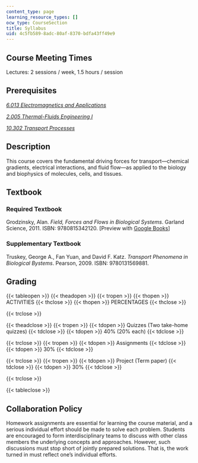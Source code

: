 ```yaml
---
content_type: page
learning_resource_types: []
ocw_type: CourseSection
title: Syllabus
uid: 4c5fb589-8adc-80af-8370-bdfa43ff49e9
---
```


Course Meeting Times
--------------------

Lectures: 2 sessions / week, 1.5 hours / session

Prerequisites
-------------

[_6.013 Electromagnetics and Applications_](/courses/6-013-electromagnetics-and-applications-spring-2009)

[_2.005 Thermal-Fluids Engineering I_](http://student.mit.edu/catalog/m2a.html#2.005)

[_10.302 Transport Processes_](/courses/10-302-transport-processes-fall-2004)

Description
-----------

This course covers the fundamental driving forces for transport—chemical gradients, electrical interactions, and fluid flow—as applied to the biology and biophysics of molecules, cells, and tissues.

Textbook
--------

### Required Textbook

Grodzinsky, Alan. _Field, Forces and Flows in Biological Systems_. Garland Science, 2011. ISBN: 9780815342120. \[Preview with [Google Books](http://books.google.com/books?id=lCoWBAAAQBAJ&pg=PAfrontcover)\]

### Supplementary Textbook

Truskey, George A., Fan Yuan, and David F. Katz. _Transport Phenomena in Biological Bystems_. Pearson, 2009. ISBN: 9780131569881.

Grading
-------

{{< tableopen >}}
{{< theadopen >}}
{{< tropen >}}
{{< thopen >}}
ACTIVITIES
{{< thclose >}}
{{< thopen >}}
PERCENTAGES
{{< thclose >}}

{{< trclose >}}

{{< theadclose >}}
{{< tropen >}}
{{< tdopen >}}
Quizzes (Two take-home quizzes)
{{< tdclose >}}
{{< tdopen >}}
40% (20% each)
{{< tdclose >}}

{{< trclose >}}
{{< tropen >}}
{{< tdopen >}}
Assignments
{{< tdclose >}}
{{< tdopen >}}
30%
{{< tdclose >}}

{{< trclose >}}
{{< tropen >}}
{{< tdopen >}}
Project (Term paper)
{{< tdclose >}}
{{< tdopen >}}
30%
{{< tdclose >}}

{{< trclose >}}

{{< tableclose >}}

Collaboration Policy
--------------------

Homework assignments are essential for learning the course material, and a serious individual effort should be made to solve each problem. Students are encouraged to form interdisciplinary teams to discuss with other class members the underlying concepts and approaches. However, such discussions must stop short of jointly prepared solutions. That is, the work turned in must reflect one’s individual efforts.